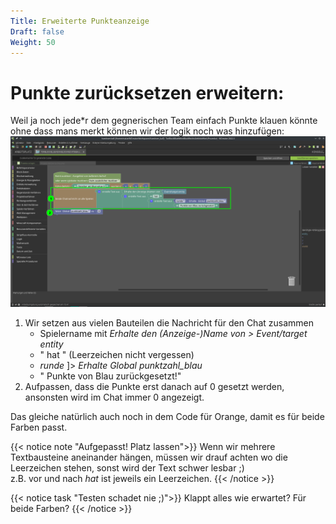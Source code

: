 ```yaml
---
Title: Erweiterte Punkteanzeige
Draft: false
Weight: 50
---
```



# Punkte zurücksetzen erweitern:
Weil ja noch jede\*r dem gegnerischen Team einfach Punkte klauen könnte ohne dass mans merkt können wir der logik noch was hinzufügen:
![erweiterung](code-erweitern.png)
1. Wir setzen aus vielen Bauteilen die Nachricht für den Chat zusammen
    - Spielername mit *Erhalte den (Anzeige-)Name von > Event/target entity*
    - " hat " (Leerzeichen nicht vergessen)
    - *runde* ]> *Erhalte Global punktzahl_blau*
    - " Punkte von Blau zurückgesetzt!"
2. Aufpassen, dass die Punkte erst danach auf 0 gesetzt werden, ansonsten wird im Chat immer 0 angezeigt.

Das gleiche natürlich auch noch in dem Code für Orange, damit es für beide Farben passt.

{{< notice note "Aufgepasst! Platz lassen">}}
Wenn wir mehrere Textbausteine aneinander hängen, müssen wir drauf achten wo die Leerzeichen stehen, sonst wird der Text schwer lesbar ;)  
z.B. vor und nach *hat* ist jeweils ein Leerzeichen.
{{< /notice >}}

{{< notice task "Testen schadet nie ;)">}}
Klappt alles wie erwartet?
Für beide Farben?
{{< /notice >}}
